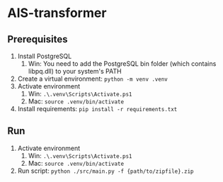 # AIS-transformer

## Prerequisites
1. Install PostgreSQL
   1. Win: You need to add the PostgreSQL bin folder (which contains libpq.dll) to your system's PATH
2. Create a virtual environment: `python -m venv .venv`
3. Activate environment
   1. Win: `.\.venv\Scripts\Activate.ps1`
   2. Mac: `source .venv/bin/activate`
4. Install requirements: `pip install -r requirements.txt` 

## Run
1. Activate environment
   1. Win: `.\.venv\Scripts\Activate.ps1`
   2. Mac: `source .venv/bin/activate`
2. Run script: `python ./src/main.py -f {path/to/zipfile}.zip`